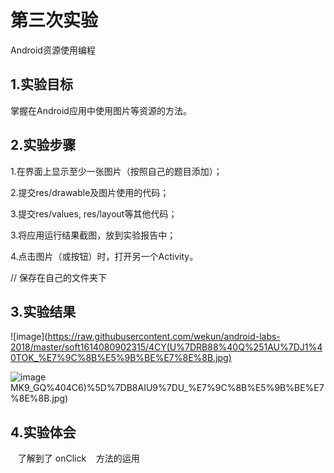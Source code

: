 # 第三次实验

Android资源使用编程

## 1.实验目标

掌握在Android应用中使用图片等资源的方法。

## 2.实验步骤

1.在界面上显示至少一张图片（按照自己的题目添加）；

2.提交res/drawable及图片使用的代码；

3.提交res/values, res/layout等其他代码；

3.将应用运行结果截图，放到实验报告中；

4.点击图片（或按钮）时，打开另一个Activity。

// 保存在自己的文件夹下
## 3.实验结果

![image](https://raw.githubusercontent.com/wekun/android-labs-2018/master/soft1614080902315/4CY(U%7DRB88%40Q%251AU%7DJ1%40TOK_%E7%9C%8B%E5%9B%BE%E7%8E%8B.jpg)

![image](https://github.com/wekun/android-labs-2018/raw/master/soft1614080902315/W)MK9_GQ%404C6)%5D%7DB8AIU9%7DU_%E7%9C%8B%E5%9B%BE%E7%8E%8B.jpg)
## 4.实验体会
    
    了解到了
    onClick
    方法的运用
